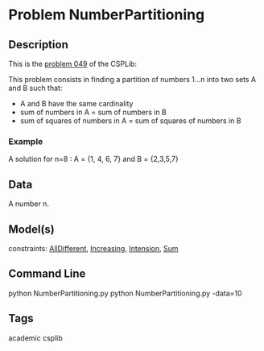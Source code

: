 # Problem NumberPartitioning
## Description
This is the [problem 049](https://www.csplib.org/Problems/prob049/) of the CSPLib:

This problem consists in finding a partition of numbers 1...n  into two sets A and B such that:
 - A and B have the same cardinality
 - sum of numbers in A = sum of numbers in B
 - sum of squares of numbers in A = sum of squares of numbers in B

### Example

A solution for n=8 : A = {1, 4, 6, 7} and B = {2,3,5,7}

## Data
A number n.

## Model(s)
  constraints: [AllDifferent](http://pycsp.org/documentation/constraints/AllDifferent), [Increasing](http://pycsp.org/documentation/constraints/Increasing), [Intension](http://pycsp.org/documentation/constraints/Intension), [Sum](http://pycsp.org/documentation/constraints/Sum)

## Command Line
  python NumberPartitioning.py
  python NumberPartitioning.py -data=10

## Tags
 academic csplib
